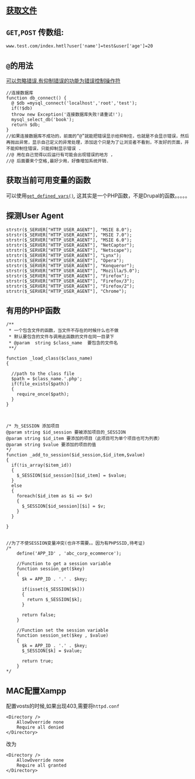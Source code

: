 ## [获取文件](http://www.ibm.com/developerworks/cn/opensource/os-php-readfiles)

##  `GET`,`POST` 传数组:
`www.test.com/index.hmtl?user['name']=test&user['age']=20`

## `@`的用法
[可以忽略错误,有仰制错误的功能为错误控制操作符](http://www.jb51.net/article/19084.htm)

```
//连接数据库
function db_connect() {
  @ $db =mysql_connect('localhost','root','test');
  if(!$db)
  throw new Exception('连接数据库失败!请重试!');
  mysql_select_db('book');
  return $db;
}
//如果连接数据库不成功的，前面的“@”就能把错误显示给抑制住，也就是不会显示错误，然后再抛出异常，显示自己定义的异常处理，添加这个只是为了让浏览者不看到，不友好的页面，并不能抑制住错误，只能抑制显示错误 .
//@ 用在自己觉得以后运行有可能会出现错误的地方 ，
//@ 后面要来个空格,最好少用，好像增加系统开销.
```

## 获取当前可用变量的函数
可以使用[`get_defined_vars()`](http://php.net/manual/en/function.get-defined-vars.php), 这其实是一个PHP函数，不是Drupal的函数。。。。。

## 探测User Agent
```
strstr($_SERVER["HTTP_USER_AGENT"], "MSIE 8.0");
strstr($_SERVER["HTTP_USER_AGENT"], "MSIE 7.0");
strstr($_SERVER["HTTP_USER_AGENT"], "MSIE 6.0");
strstr($_SERVER["HTTP_USER_AGENT"], "NetCaptor");
strstr($_SERVER["HTTP_USER_AGENT"], "Netscape");
strstr($_SERVER["HTTP_USER_AGENT"], "Lynx");
strstr($_SERVER["HTTP_USER_AGENT"], "Opera");
strstr($_SERVER["HTTP_USER_AGENT"], "Konqueror");
strstr($_SERVER["HTTP_USER_AGENT"], "Mozilla/5.0");
strstr($_SERVER["HTTP_USER_AGENT"], "Firefox");
strstr($_SERVER["HTTP_USER_AGENT"], "Firefox/3");
strstr($_SERVER["HTTP_USER_AGENT"], "Firefox/2");
strstr($_SERVER["HTTP_USER_AGENT"], "Chrome");
```
## 有用的PHP函数
```
/**
 * 一个包含文件的函数，当文件不存在的时候什么也不做
 * 默认要包含的文件与调用此函数的文件在同一目录下
 * @param  string $class_name  要包含的文件名
 **/

function _load_class($class_name)
{

  //path to the class file
  $path = $class_name.'.php';
  if(file_exists($path))
  {
    require_once($path);
  }
}



/* 为_SESSION 添加项目
@param string $id_session 要被添加项目的_SESSION
@param string $id_item 要添加的项目（此项目可为单个项目也可为列表）
@param string $value 要添加的项目的值
*/
function _add_to_session($id_session,$id_item,$value)
{
  if(!is_array($item_id))
  {
    $_SESSION[$id_session][$id_item] = $value;
  }
  else
  {
    foreach($id_item as $i => $v)
    {
      $_SESSION[$id_session][$i] = $v;
    }
  }

}


//为了不使SESSION变量冲突(也许不需要。。因为有PHPSSID,待考证)
/*
    define('APP_ID' , 'abc_corp_ecommerce');

    //Function to get a session variable
    function session_get($key)
    {
      $k = APP_ID . '.' . $key;

      if(isset($_SESSION[$k]))
      {
        return $_SESSION[$k];
      }

      return false;
    }

    //Function set the session variable
    function session_set($key , $value)
    {
      $k = APP_ID . '.' . $key;
      $_SESSION[$k] = $value;

      return true;
    }
*/
```
## MAC配置Xampp
配置vosts的时候,如果出现403,需要将`httpd.conf`

```
<Directory />
    AllowOverride none
    Require all denied
</Directory>
```
改为

```
<Directory />
    AllowOverride none
    Require all granted
</Directory>
```
